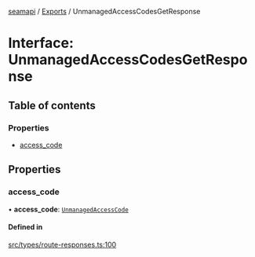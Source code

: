 [seamapi](../README.md) / [Exports](../modules.md) / UnmanagedAccessCodesGetResponse

# Interface: UnmanagedAccessCodesGetResponse

## Table of contents

### Properties

- [access\_code](UnmanagedAccessCodesGetResponse.md#access_code)

## Properties

### access\_code

• **access\_code**: [`UnmanagedAccessCode`](../modules.md#unmanagedaccesscode)

#### Defined in

[src/types/route-responses.ts:100](https://github.com/seamapi/javascript/blob/main/src/types/route-responses.ts#L100)
